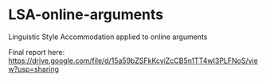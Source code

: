 # LSA-online-arguments
Linguistic Style Accommodation applied to online arguments

Final report here: https://drive.google.com/file/d/15a59bZSFkKcyiZcCB5n1TT4wI3PLFNoS/view?usp=sharing
